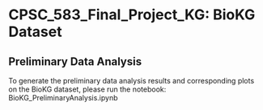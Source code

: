 # CPSC_583_Final_Project_KG: BioKG Dataset

## Preliminary Data Analysis
To generate the preliminary data analysis results and corresponding plots on the BioKG dataset, please run the notebook: BioKG_PreliminaryAnalysis.ipynb
